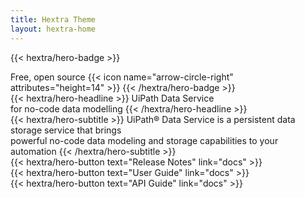 ```yaml
---
title: Hextra Theme
layout: hextra-home
---
```


{{< hextra/hero-badge >}}
  <div class="hx:w-2 hx:h-2 hx:rounded-full hx:bg-primary-400"></div>
  <span>Free, open source</span>
  {{< icon name="arrow-circle-right" attributes="height=14" >}}
{{< /hextra/hero-badge >}}

<div class="hx:mt-6 hx:mb-6">
{{< hextra/hero-headline >}}
  UiPath Data Service&nbsp;<br class="hx:sm:block hx:hidden" />for no-code data modelling
{{< /hextra/hero-headline >}}
</div>

<div class="hx:mb-12">
{{< hextra/hero-subtitle >}}
  UiPath® Data Service is a persistent data storage service that brings&nbsp;<br class="hx:sm:block hx:hidden" />powerful no-code data modeling and storage capabilities to your automation
{{< /hextra/hero-subtitle >}}
</div>

<div class="hx:mb-6">
{{< hextra/hero-button text="Release Notes" link="docs" >}}
</div>

<div class="hx:mb-6">
{{< hextra/hero-button text="User Guide" link="docs" >}}
</div>

<div class="hx:mb-6">
{{< hextra/hero-button text="API Guide" link="docs" >}}
</div>

<div class="hx:mt-6"></div>